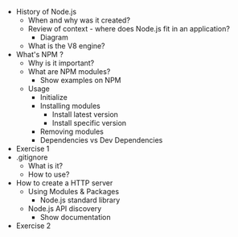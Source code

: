 - History of Node.js
  - When and why was it created?
  - Review of context - where does Node.js fit in an application?
    - Diagram
  - What is the V8 engine?
- What's NPM ?
  - Why is it important?
  - What are NPM modules?
    - Show examples on NPM
  - Usage
    - Initialize
    - Installing modules
      - Install latest version
      - Install specific version
    - Removing modules
    - Dependencies vs Dev Dependencies
- Exercise 1
- .gitignore
  - What is it?
  - How to use?
- How to create a HTTP server
  - Using Modules & Packages
    - Node.js standard library
  - Node.js API discovery
    - Show documentation
- Exercise 2
